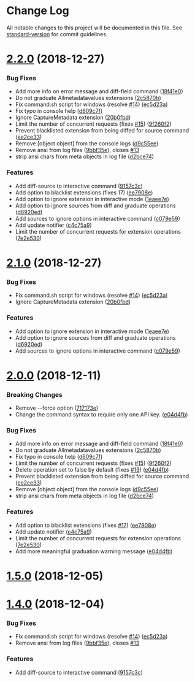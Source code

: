 # Change Log

All notable changes to this project will be documented in this file. See [standard-version](https://github.com/conventional-changelog/standard-version) for commit guidelines.

<a name="2.2.0"></a>
# [2.2.0](https://github.com/coveo/platform-client/compare/v1.3.1...v2.2.0) (2018-12-27)


### Bug Fixes

* Add more info on error message and diff-field command ([18f41e0](https://github.com/coveo/platform-client/commit/18f41e0))
* Do not graduate Allmetadatavalues extensions ([2c5870b](https://github.com/coveo/platform-client/commit/2c5870b))
* Fix command.sh script for windows (resolve [#14](https://github.com/coveo/platform-client/issues/14)) ([ec5d23a](https://github.com/coveo/platform-client/commit/ec5d23a))
* Fix typo in console help ([d609c7f](https://github.com/coveo/platform-client/commit/d609c7f))
* Ignore CaptureMetadata extension ([20b0fbd](https://github.com/coveo/platform-client/commit/20b0fbd))
* Limit the number of concurrent requests (fixes [#15](https://github.com/coveo/platform-client/issues/15)) ([9f260f2](https://github.com/coveo/platform-client/commit/9f260f2))
* Prevent blacklisted extension from being diffed for source command ([ee2ce33](https://github.com/coveo/platform-client/commit/ee2ce33))
* Remove [object object] from the console logs ([d9c55ee](https://github.com/coveo/platform-client/commit/d9c55ee))
* Remove ansi from log files ([9bbf35e](https://github.com/coveo/platform-client/commit/9bbf35e)), closes [#13](https://github.com/coveo/platform-client/issues/13)
* strip ansi chars from meta objects in log file ([d2bce74](https://github.com/coveo/platform-client/commit/d2bce74))


### Features

* Add diff-source to interactive command ([9157c3c](https://github.com/coveo/platform-client/commit/9157c3c))
* Add option to blacklist extensions (fixes 17) ([ee7908e](https://github.com/coveo/platform-client/commit/ee7908e))
* Add option to ignore extension in interactive mode ([1eaee7e](https://github.com/coveo/platform-client/commit/1eaee7e))
* Add option to ignore sources from diff and graduate operations ([d6920ed](https://github.com/coveo/platform-client/commit/d6920ed))
* Add sources to ignore options in interactive command ([c079e59](https://github.com/coveo/platform-client/commit/c079e59))
* Add update notifier ([c4c75a9](https://github.com/coveo/platform-client/commit/c4c75a9))
* Limit the number of concurrent requests for extension operations ([7e2e530](https://github.com/coveo/platform-client/commit/7e2e530))



<a name="2.1.0"></a>
# [2.1.0](https://github.com/coveo/platform-client/compare/v2.0.0...v2.1.0) (2018-12-27)


### Bug Fixes

* Fix command.sh script for windows (resolve [#14](https://github.com/coveo/platform-client/issues/14)) ([ec5d23a](https://github.com/coveo/platform-client/commit/ec5d23a))
* Ignore CaptureMetadata extension ([20b0fbd](https://github.com/coveo/platform-client/commit/20b0fbd))


### Features

* Add option to ignore extension in interactive mode ([1eaee7e](https://github.com/coveo/platform-client/commit/1eaee7e))
* Add option to ignore sources from diff and graduate operations ([d6920ed](https://github.com/coveo/platform-client/commit/d6920ed))
* Add sources to ignore options in interactive command ([c079e59](https://github.com/coveo/platform-client/commit/c079e59))



<a name="2.0.0"></a>
# [2.0.0](https://github.com/coveo/platform-client/compare/v1.5.0...v2.0.0) (2018-12-11)


### Breaking Changes
* Remove --force option ([717173e](https://github.com/coveo/platform-client/commit/717173e))
* Change the command syntax to require only one API key. ([e04d4fb](https://github.com/coveo/platform-client/commit/e04d4fb))


### Bug Fixes

* Add more info on error message and diff-field command ([18f41e0](https://github.com/coveo/platform-client/commit/18f41e0))
* Do not graduate Allmetadatavalues extensions ([2c5870b](https://github.com/coveo/platform-client/commit/2c5870b))
* Fix typo in console help ([d609c7f](https://github.com/coveo/platform-client/commit/d609c7f))
* Limit the number of concurrent requests (fixes [#15](https://github.com/coveo/platform-client/issues/15)) ([9f260f2](https://github.com/coveo/platform-client/commit/9f260f2))
* Delete operation set to false by default (fixes [#19](https://github.com/coveo/platform-client/issues/19)) ([e04d4fb](https://github.com/coveo/platform-client/commit/e04d4fb))
* Prevent blacklisted extension from being diffed for source command ([ee2ce33](https://github.com/coveo/platform-client/commit/ee2ce33))
* Remove [object object] from the console logs ([d9c55ee](https://github.com/coveo/platform-client/commit/d9c55ee))
* strip ansi chars from meta objects in log file ([d2bce74](https://github.com/coveo/platform-client/commit/d2bce74))


### Features

* Add option to blacklist extensions (fixes [#17](https://github.com/coveo/platform-client/issues/17)) ([ee7908e](https://github.com/coveo/platform-client/commit/ee7908e))
* Add update notifier ([c4c75a9](https://github.com/coveo/platform-client/commit/c4c75a9))
* Limit the number of concurrent requests for extension operations ([7e2e530](https://github.com/coveo/platform-client/commit/7e2e530))
* Add more meaningful graduation warning message ([e04d4fb](https://github.com/coveo/platform-client/commit/e04d4fb))



<a name="1.5.0"></a>
# [1.5.0](https://github.com/coveo/platform-client/compare/v1.4.0...v1.5.0) (2018-12-05)



<a name="1.4.0"></a>
# [1.4.0](https://github.com/coveo/platform-client/compare/v1.3.1...v1.4.0) (2018-12-04)


### Bug Fixes

* Fix command.sh script for windows (resolve [#14](https://github.com/coveo/platform-client/issues/14)) ([ec5d23a](https://github.com/coveo/platform-client/commit/ec5d23a))
* Remove ansi from log files ([9bbf35e](https://github.com/coveo/platform-client/commit/9bbf35e)), closes [#13](https://github.com/coveo/platform-client/issues/13)


### Features

* Add diff-source to interactive command ([9157c3c](https://github.com/coveo/platform-client/commit/9157c3c))
